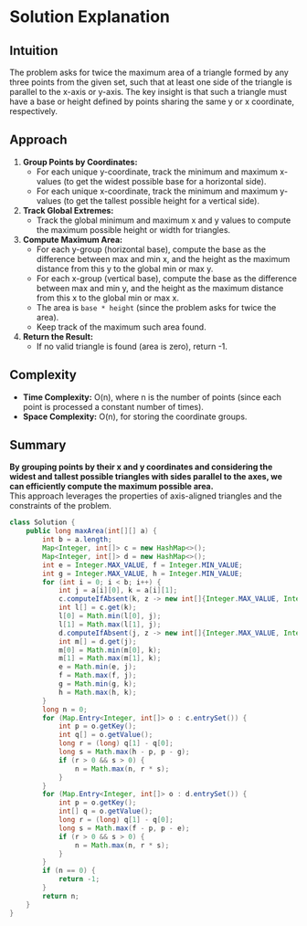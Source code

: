 # Solution Explanation

## Intuition
The problem asks for twice the maximum area of a triangle formed by any three points from the given set, such that at least one side of the triangle is parallel to the x-axis or y-axis. The key insight is that such a triangle must have a base or height defined by points sharing the same y or x coordinate, respectively.

## Approach
1. **Group Points by Coordinates:**  
   - For each unique y-coordinate, track the minimum and maximum x-values (to get the widest possible base for a horizontal side).
   - For each unique x-coordinate, track the minimum and maximum y-values (to get the tallest possible height for a vertical side).
2. **Track Global Extremes:**  
   - Track the global minimum and maximum x and y values to compute the maximum possible height or width for triangles.
3. **Compute Maximum Area:**  
   - For each y-group (horizontal base), compute the base as the difference between max and min x, and the height as the maximum distance from this y to the global min or max y.
   - For each x-group (vertical base), compute the base as the difference between max and min y, and the height as the maximum distance from this x to the global min or max x.
   - The area is ```base * height``` (since the problem asks for twice the area).
   - Keep track of the maximum such area found.
4. **Return the Result:**  
   - If no valid triangle is found (area is zero), return -1.

## Complexity
- **Time Complexity:** O(n), where n is the number of points (since each point is processed a constant number of times).
- **Space Complexity:** O(n), for storing the coordinate groups.

## Summary
**By grouping points by their x and y coordinates and considering the widest and tallest possible triangles with sides parallel to the axes, we can efficiently compute the maximum possible area.**  
This approach leverages the properties of axis-aligned triangles and the constraints of the problem.

```java
class Solution {
    public long maxArea(int[][] a) {
        int b = a.length;
        Map<Integer, int[]> c = new HashMap<>();
        Map<Integer, int[]> d = new HashMap<>();
        int e = Integer.MAX_VALUE, f = Integer.MIN_VALUE;
        int g = Integer.MAX_VALUE, h = Integer.MIN_VALUE;
        for (int i = 0; i < b; i++) {
            int j = a[i][0], k = a[i][1];
            c.computeIfAbsent(k, z -> new int[]{Integer.MAX_VALUE, Integer.MIN_VALUE});
            int l[] = c.get(k);
            l[0] = Math.min(l[0], j);
            l[1] = Math.max(l[1], j);
            d.computeIfAbsent(j, z -> new int[]{Integer.MAX_VALUE, Integer.MIN_VALUE});
            int m[] = d.get(j);
            m[0] = Math.min(m[0], k);
            m[1] = Math.max(m[1], k);
            e = Math.min(e, j);
            f = Math.max(f, j);
            g = Math.min(g, k);
            h = Math.max(h, k);
        }
        long n = 0;
        for (Map.Entry<Integer, int[]> o : c.entrySet()) {
            int p = o.getKey();
            int q[] = o.getValue();
            long r = (long) q[1] - q[0];
            long s = Math.max(h - p, p - g);
            if (r > 0 && s > 0) {
                n = Math.max(n, r * s);
            }
        }
        for (Map.Entry<Integer, int[]> o : d.entrySet()) {
            int p = o.getKey();
            int[] q = o.getValue();
            long r = (long) q[1] - q[0];
            long s = Math.max(f - p, p - e);
            if (r > 0 && s > 0) {
                n = Math.max(n, r * s);
            }
        }
        if (n == 0) {
            return -1;
        }
        return n;
    }
}